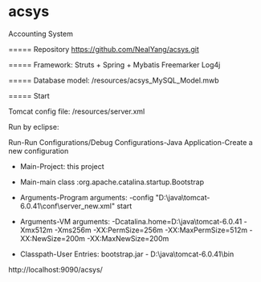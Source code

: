 acsys
=====

Accounting System

=====
Repository https://github.com/NealYang/acsys.git

=====
Framework:
Struts + Spring + Mybatis
Freemarker
Log4j

=====
Database model: /resources/acsys_MySQL_Model.mwb

=====
Start

Tomcat config file: /resources/server.xml

Run by eclipse:

Run-Run Configurations/Debug Configurations-Java Application-Create a new configuration

 - Main-Project: this project
 - Main-main class :org.apache.catalina.startup.Bootstrap

 - Arguments-Program arguments: -config "D:\java\tomcat-6.0.41\conf\server_new.xml" start
 - Arguments-VM arguments: -Dcatalina.home=D:\java\tomcat-6.0.41 -Xmx512m -Xms256m -XX:PermSize=256m -XX:MaxPermSize=512m -XX:NewSize=200m -XX:MaxNewSize=200m

 - Classpath-User Entries: bootstrap.jar - D:\java\tomcat-6.0.41\bin

http://localhost:9090/acsys/